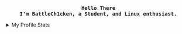 <!-- Profile -->
<p align="left"><strong><samp></samp></strong></p>
    <p align="center">
      <samp><br>
            <b>
            Hello There
        <br>
            I'm BattleCh1cken, a Student, and Linux enthusiast.
            </b>
        <br>


          
<!-- Github Stats -->
<p align="center">
    <samp>
<details>
  <summary>My Profile Stats</summary>
  <br/>
          <img alt="GitHub Stats" src="https://github-readme-stats.vercel.app/api?username=BattleCh1cken&show_icons=true&include_all_commits=true&count_private=true&hide=issues&hide_border=true&theme=nord"/>
  <br/>
</details>
